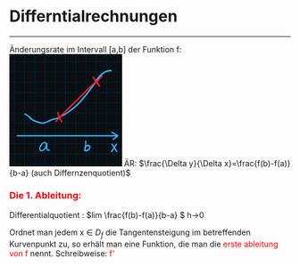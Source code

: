 # Differntialrechnungen

---

Änderungsrate im Intervall [a,b] der Funktion f:
<img src="Pictures/ChatGPT Image Apr 11, 2025, 11_00_35 AM.png" alt="Beispielbild" width="40%">
ÄR: $\frac{\Delta y}{\Delta x}=\frac{f(b)-f(a)}{b-a} (auch Differnzenquotient)$

### <span style="color:red">Die 1. Ableitung:</span> 

Differentialquotient : $lim \frac{f(b)-f(a)}{b-a} $ h->0

Ordnet man jedem x ∈ $D_f$ die Tangentensteigung im betreffenden Kurvenpunkt zu, so erhält man eine Funktion, die man die <span style="color:red">erste ableitung von f</span>  nennt. Schreibweise:<span style="color:red"> f'</span>